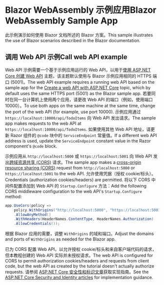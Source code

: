 # <a name="blazor-webassembly-sample-app"></a><span data-ttu-id="cc9e3-101">Blazor WebAssembly 示例应用</span><span class="sxs-lookup"><span data-stu-id="cc9e3-101">Blazor WebAssembly Sample App</span></span>

<span data-ttu-id="cc9e3-102">此示例演示如何使用 Blazor 文档所述的 Blazor 方案。</span><span class="sxs-lookup"><span data-stu-id="cc9e3-102">This sample illustrates the use of Blazor scenarios described in the Blazor documentation.</span></span>

## <a name="call-web-api-example"></a><span data-ttu-id="cc9e3-103">调用 Web API 示例</span><span class="sxs-lookup"><span data-stu-id="cc9e3-103">Call web API example</span></span>

<span data-ttu-id="cc9e3-104">Web API 示例需要一个基于示例应用运行的 Web API，以用于<a href="https://docs.microsoft.com/aspnet/core/tutorials/first-web-api">使用 ASP.NET Core 创建 Web API</a> 主题，该主题默认使用与 Blazor 示例应用相同的 HTTPS 端口 (5001)。</span><span class="sxs-lookup"><span data-stu-id="cc9e3-104">The web API example requires a running web API based on the sample app for the <a href="https://docs.microsoft.com/aspnet/core/tutorials/first-web-api">Create a web API with ASP.NET Core</a> topic, which by default uses the same HTTPS port (5001) as the Blazor sample app.</span></span> <span data-ttu-id="cc9e3-105">若要同时在同一台计算机上使用两个应用，请更改 Web API 的端口（例如，使用端口 10000）。</span><span class="sxs-lookup"><span data-stu-id="cc9e3-105">To use both apps on the same machine at the same time, change the port of the web API (for example, use port 10000).</span></span> <span data-ttu-id="cc9e3-106">示例应用通过 `https://localhost:10000/api/TodoItems` 向 Web API 发出请求。</span><span class="sxs-lookup"><span data-stu-id="cc9e3-106">The sample app makes requests to the web API at `https://localhost:10000/api/TodoItems`.</span></span> <span data-ttu-id="cc9e3-107">如果使用其他 Web API 地址，请更新 Razor 组件的 `@code` 块中的 `ServiceEndpoint` 常量值。</span><span class="sxs-lookup"><span data-stu-id="cc9e3-107">If a different web API address is used, update the `ServiceEndpoint` constant value in the Razor component's `@code` block.</span></span></p>

<span data-ttu-id="cc9e3-108">示例应用从 `http://localhost:5000` 或 `https://localhost:5001` 向 Web API 发出<a href="https://docs.microsoft.com/aspnet/core/security/cors">跨域资源共享 (CORS)</a> 请求。</span><span class="sxs-lookup"><span data-stu-id="cc9e3-108">The sample app makes a <a href="https://docs.microsoft.com/aspnet/core/security/cors">cross-origin resource sharing (CORS)</a> request from `http://localhost:5000` or `https://localhost:5001` to the web API.</span></span> <span data-ttu-id="cc9e3-109">允许使用凭据（授权 cookie/标头）。</span><span class="sxs-lookup"><span data-stu-id="cc9e3-109">Credentials (authorization cookies/headers) are permitted.</span></span> <span data-ttu-id="cc9e3-110">将以下 CORS 中间件配置添加到 Web API 的 `Startup.Configure` 方法：</span><span class="sxs-lookup"><span data-stu-id="cc9e3-110">Add the following CORS middleware configuration to the web API's `Startup.Configure` method:</span></span></p>

```csharp
app.UseCors(policy => 
    policy.WithOrigins("http://localhost:5000", "https://localhost:5001")
    .AllowAnyMethod()
    .WithHeaders(HeaderNames.ContentType, HeaderNames.Authorization)
    .AllowCredentials());
```

<span data-ttu-id="cc9e3-111">根据 Blazor 应用的需要，调整 `WithOrigins` 的域和端口。</span><span class="sxs-lookup"><span data-stu-id="cc9e3-111">Adjust the domains and ports of `WithOrigins` as needed for the Blazor app.</span></span>

<span data-ttu-id="cc9e3-112">已为 CORS 配置 Web API，以允许授权 cookie/标头和来自客户端代码的请求，但本教程创建的 Web API 实际并未授权请求。</span><span class="sxs-lookup"><span data-stu-id="cc9e3-112">The web API is configured for CORS to permit authorization cookies/headers and requests from client code, but the web API as created by the tutorial doesn't actually authorize requests.</span></span> <span data-ttu-id="cc9e3-113">请参阅 <a href="https://docs.microsoft.com/aspnet/core/security/">ASP.NET Core 安全性和标识文章</a>获取实现指南。</span><span class="sxs-lookup"><span data-stu-id="cc9e3-113">See the <a href="https://docs.microsoft.com/aspnet/core/security/">ASP.NET Core Security and Identity articles</a> for implementation guidance.</span></span>
